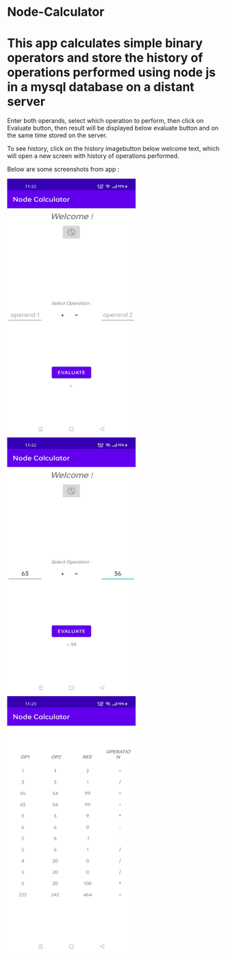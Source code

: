 # Node-Calculator
# This app calculates simple binary operators and store the history of operations performed using node js in a mysql database on a distant server

Enter both operands, select which operation to perform, then click on Evaluate button, then result will be displayed below evaluate button and on the same time stored on the server.

To see history, click on the history imagebutton below welcome text, which will open a new screen with history of operations performed.

Below are some screenshots from app :

<p align="left">
  <img src="https://github.com/rajatupadhyay9/Node-Calculator/blob/master/Screenshot_2022-01-18-23-22-32-60_bfa9ddff90f4dbf6a792d1b99360ec79.jpg?raw=true" width="300" height="600" title="hover text">
  <img src="https://github.com/rajatupadhyay9/Node-Calculator/blob/master/Screenshot_2022-01-18-23-22-58-58_bfa9ddff90f4dbf6a792d1b99360ec79.jpg?raw=true" width="300" height="600" title="hover text">
  <img src="https://github.com/rajatupadhyay9/Node-Calculator/blob/master/Screenshot_2022-01-18-23-23-27-58_bfa9ddff90f4dbf6a792d1b99360ec79.jpg?raw=true" width="300" height="600" title="hover text">
</p>
